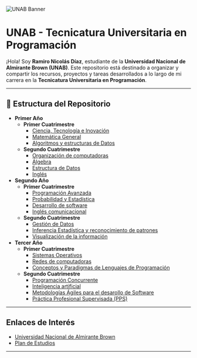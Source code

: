 ![UNAB Banner](Imágenes/Banner_UNAB.png)

# UNAB - Tecnicatura Universitaria en Programación

¡Hola! Soy **Ramiro Nicolás Díaz**, estudiante de la **Universidad Nacional de Almirante Brown (UNAB)**. Este repositorio está destinado a organizar y compartir los recursos, proyectos y tareas desarrollados a lo largo de mi carrera en la **Tecnicatura Universitaria en Programación**.

---
## 📂 Estructura del Repositorio

- **Primer Año**
  - **Primer Cuatrimestre**
    - [Ciencia, Tecnología e Inovación](Tecnicatura_Universitaria_en_Programación_-_UNAB/Primer_Año/Primer_Cuatrimestre/Ciencia,_Tecnología_e_Innovación)
    - [Matemática General](Tecnicatura_Universitaria_en_Programación_-_UNAB/Primer_Año/Primer_Cuatrimestre/Matemática_General)
    - [Algoritmos y estructuras de Datos](Tecnicatura_Universitaria_en_Programación_-_UNAB/Primer_Año/Primer_Cuatrimestre/Algoritmos_y_estructuras_de_Datos)
  - **Segundo Cuatrimestre**
    - [Organización de computadoras](Tecnicatura_Universitaria_en_Programación_-_UNAB/Primer_Año/Segundo_Cuatrimestre/Organización_de_computadoras)
    - [Álgebra](Tecnicatura_Universitaria_en_Programación_-_UNAB/Primer_Año/Segundo_Cuatrimestre/Álgebra)
    - [Estructura de Datos](Tecnicatura_Universitaria_en_Programación_-_UNAB/Primer_Año/Segundo_Cuatrimestre/Estructura_de_Datos)
    - [Inglés](Tecnicatura_Universitaria_en_Programación_-_UNAB/Primer_Año/Segundo_Cuatrimestre/Inglés)
- **Segundo Año**
  - **Primer Cuatrimestre**
    - [Programación Avanzada](Tecnicatura_Universitaria_en_Programación_-_UNAB/Segundo_Año/Primer_Cuatrimestre/Programación_Avanzada)
    - [Probabilidad y Estadística](Tecnicatura_Universitaria_en_Programación_-_UNAB/Segundo_Año/Primer_Cuatrimestre/Probabilidad_y_Estadística)
    - [Desarrollo de software](Tecnicatura_Universitaria_en_Programación_-_UNAB/Segundo_Año/Primer_Cuatrimestre/Desarrollo_de_software)
    - [Inglés comunicacional](Tecnicatura_Universitaria_en_Programación_-_UNAB/Segundo_Año/Primer_Cuatrimestre/Inglés_comunicacional)
  - **Segundo Cuatrimestre**
    - [Gestión de Datos](Tecnicatura_Universitaria_en_Programación_-_UNAB/Segundo_Año/Segundo_Cuatrimestre/Gestión_de_Datos)
    - [Inferencia Estadística y reconocimiento de patrones](Tecnicatura_Universitaria_en_Programación_-_UNAB/Segundo_Año/Segundo_Cuatrimestre/Inferencia_Estadística_y_reconocimiento_de_patrones)
    - [Visualización de la información](Tecnicatura_Universitaria_en_Programación_-_UNAB/Segundo_Año/Segundo_Cuatrimestre/Visualización_de_la_información)
- **Tercer Año**
  - **Primer Cuatrimestre**
    - [Sistemas Operativos](Tecnicatura_Universitaria_en_Programación_-_UNAB/Tercer_Año/Primer_Cuatrimestre/Sistemas_Operativos)
    - [Redes de computadoras](Tecnicatura_Universitaria_en_Programación_-_UNAB/Tercer_Año/Primer_Cuatrimestre/Redes_de_computadoras)
    - [Conceptos y Paradigmas de Lenguajes de Programación](Tecnicatura_Universitaria_en_Programación_-_UNAB/Tercer_Año/Primer_Cuatrimestre/Conceptos_y_Paradigmas_de_Lenguajes_de_Programación)
  - **Segundo Cuatrimestre**
    - [Programación Concurrente](Tecnicatura_Universitaria_en_Programación_-_UNAB/Tercer_Año/Segundo_Cuatrimestre/Programación_Concurrente)
    - [Inteligencia artificial](Tecnicatura_Universitaria_en_Programación_-_UNAB/Tercer_Año/Segundo_Cuatrimestre/Inteligencia_artificial)
    - [Metodologías Ágiles para el desarollo de Software](Tecnicatura_Universitaria_en_Programación_-_UNAB/Tercer_Año/Segundo_Cuatrimestre/Metodologías_Ágiles_para_el_desarrollo_de_Software)
    - [Práctica Profesional Supervisada (PPS)](Tecnicatura_Universitaria_en_Programación_-_UNAB/Tercer_Año/Segundo_Cuatrimestre/Práctica_Profesional_Supervisada_(PPS))

 ---

## Enlaces de Interés
- [Universidad Nacional de Almirante Brown](https://www.unab.edu.ar)
- [Plan de Estudios](https://www.unab.edu.ar/wp-content/uploads/2023/05/Programacion-PE-2023.pdf)

---
